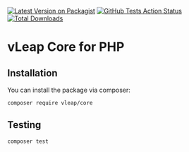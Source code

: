 [![Latest Version on Packagist](https://img.shields.io/packagist/v/vleap/core.svg?style=for-the-badge)](https://packagist.org/packages/vleap/core)
[![GitHub Tests Action Status](https://img.shields.io/github/actions/workflow/status/vleap/core-php/tests.yml?style=for-the-badge&label=Tests)](https://github.com/vleap/core-php/actions/workflows/tests.yml)
[![Total Downloads](https://img.shields.io/packagist/dt/vleap/core.svg?style=for-the-badge)](https://packagist.org/packages/vleap/core)

# vLeap Core for PHP

## Installation

You can install the package via composer:

```bash
composer require vleap/core
```

## Testing

```bash
composer test
```
